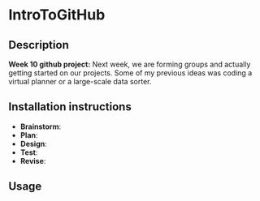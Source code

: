 # IntroToGitHub

## Description
**Week 10 github project:** Next week, we are forming groups and actually getting started on our projects. Some of my previous ideas was coding a virtual planner or a large-scale data sorter.
## Installation instructions
- **Brainstorm**:
- **Plan**:
- **Design**:
- **Test**:
- **Revise**:
## Usage